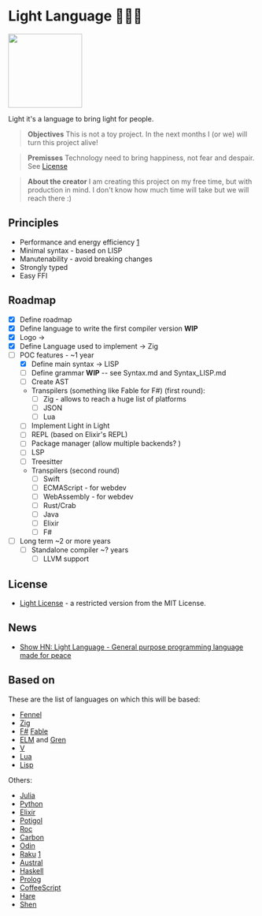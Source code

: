 # Light Language 🖤💙💛

<img src="https://user-images.githubusercontent.com/430272/169656615-e5135211-5363-4b2c-967f-d9ba8d233277.png" data-canonical-src="https://gyazo.com/eb5c5741b6a9a16c692170a41a49c858.png" width="150" height="150" />

Light it's a language to bring light for people.

> **Objectives**
> This is not a toy project. In the next months I (or we) will turn this project alive!

> **Premisses**
> Technology need to bring happiness, not fear and despair. See [License](LICENSE)

> **About the creator**
> I am creating this project on my free time, but with production in mind. I don't know how much time will take but we will reach there :)

## Principles

- Performance and energy efficiency [1](https://greenlab.di.uminho.pt/wp-content/uploads/2017/09/paperSLE.pdf)
- Minimal syntax - based on LISP
- Manutenability - avoid breaking changes
- Strongly typed
- Easy FFI

## Roadmap

- [x] Define roadmap
- [x] Define language to write the first compiler version **WIP**
- [x] Logo -> 
- [X] Define Language used to implement -> Zig 
- [ ] POC features - ~1 year
  - [x] Define main syntax -> LISP
  - [ ] Define grammar **WIP** -- see Syntax.md and Syntax_LISP.md
  - [ ] Create AST
  - Transpilers (something like Fable for F#) (first round):
    - [ ] Zig - allows to reach a huge list of platforms
    - [ ] JSON
    - [ ] Lua
  - [ ] Implement Light in Light
  - [ ] REPL (based on Elixir's REPL)
  - [ ] Package manager (allow multiple backends? )
  - [ ] LSP
  - [ ] Treesitter
  - Transpilers (second round) 
    - [ ] Swift
    - [ ] ECMAScript - for webdev
    - [ ] WebAssembly - for webdev
    - [ ] Rust/Crab
    - [ ] Java
    - [ ] Elixir
    - [ ] F#
- [ ] Long term ~2 or more years  
  - [ ] Standalone compiler ~? years
    - [ ] LLVM support

## License

- [Light License](https://github.com/adelarsq/lightlang/blob/main/LICENSE) - a restricted version from the MIT License.

## News

- [Show HN: Light Language - General purpose programming language made for peace](https://news.ycombinator.com/item?id=30521162)

## Based on

These are the list of languages on which this will be based:

- [Fennel](https://fennel-lang.org/)
- [Zig](https://ziglang.org)
- [F#](https://fsharp.org) [Fable](https://github.com/fable-compiler/Fable)
- [ELM](https://elm-lang.org) and [Gren](https://gren-lang.org)
- [V](https://vlang.io)
- [Lua](https://www.lua.org/)
- [Lisp](https://lisp-lang.org/)

Others:

- [Julia](https://julialang.org/)
- [Python](https://www.python.org/)
- [Elixir](https://elixir-lang.org/)
- [Potigol](https://potigol.github.io/docs/)
- [Roc](https://www.roc-lang.org/)
- [Carbon](https://github.com/carbon-language/carbon-lang)
- [Odin](https://odin-lang.org)
- [Raku](https://www.raku.org/) [1](https://raku-advent.blog/2022/12/20/sigils/)
- [Austral](https://austral-lang.org)
- [Haskell](https://www.haskell.org/)
- [Prolog](http://www.gprolog.org/)
- [CoffeeScript](https://coffeescript.org/)
- [Hare](https://harelang.org)
- [Shen](https://shen-language.github.io)

